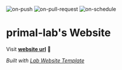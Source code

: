 
  ![on-push](../../actions/workflows/on-push.yaml/badge.svg)
  ![on-pull-request](../../actions/workflows/on-pull-request.yaml/badge.svg)
  ![on-schedule](../../actions/workflows/on-schedule.yaml/badge.svg)

  # primal-lab's Website

  Visit **[website url](#)** 🚀

  _Built with [Lab Website Template](https://greene-lab.gitbook.io/lab-website-template-docs)_
